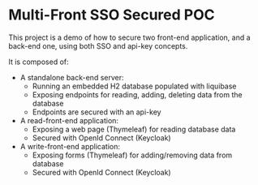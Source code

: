 # Multi-Front SSO Secured POC

This project is a demo of how to secure two front-end application, and a back-end one, using both SSO and api-key
concepts.

It is composed of:
- A standalone back-end server:
  - Running an embedded H2 database populated with liquibase
  - Exposing endpoints for reading, adding, deleting data from the database
  - Endpoints are secured with an api-key
- A read-front-end application:
  - Exposing a web page (Thymeleaf) for reading database data
  - Secured with OpenId Connect (Keycloak)
- A write-front-end application:
  - Exposing forms (Thymeleaf) for adding/removing data from database
  - Secured with OpenId Connect (Keycloak)
